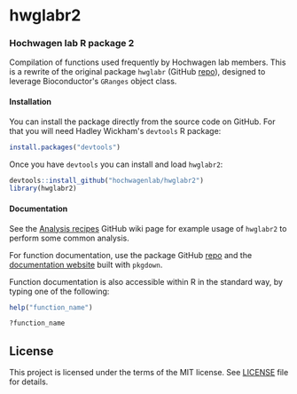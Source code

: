 # hwglabr2
### Hochwagen lab R package 2

Compilation of functions used frequently by Hochwagen lab members. This is a
rewrite of the original package `hwglabr` 
(GitHub [repo](https://github.com/hochwagenlab/hwglabr)), designed to leverage 
Bioconductor's `GRanges` object class.

#### Installation

You can install the package directly from the source code on GitHub. For that
you will need Hadley Wickham's `devtools` R package:

``` r
install.packages("devtools")
```

Once you have `devtools` you can install and load `hwglabr2`:

``` r
devtools::install_github("hochwagenlab/hwglabr2")
library(hwglabr2)
```

#### Documentation

See the
[Analysis recipes](https://github.com/hochwagenlab/hwglabr2/wiki/Analysis-recipes)
GitHub wiki page for example usage of `hwglabr2` to perform some common analysis.

For function documentation, use the package GitHub [repo](https://github.com/hochwagenlab/hwglabr2)
and the [documentation website](http://www.nyu.edu/projects/hochwagen/hwglabr2_docs/)
built with `pkgdown`.

Function documentation is also accessible within R in the standard way, by typing
one of the following:

``` r
help("function_name")

?function_name
```

## License

This project is licensed under the terms of the MIT license.
See [LICENSE](LICENSE) file for details.
